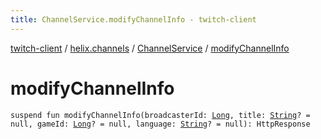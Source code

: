 ```yaml
---
title: ChannelService.modifyChannelInfo - twitch-client
---
```


[twitch-client](../../index.html) / [helix.channels](../index.html) / [ChannelService](index.html) / [modifyChannelInfo](./modify-channel-info.html)

# modifyChannelInfo

`suspend fun modifyChannelInfo(broadcasterId: `[`Long`](https://kotlinlang.org/api/latest/jvm/stdlib/kotlin/-long/index.html)`, title: `[`String`](https://kotlinlang.org/api/latest/jvm/stdlib/kotlin/-string/index.html)`? = null, gameId: `[`Long`](https://kotlinlang.org/api/latest/jvm/stdlib/kotlin/-long/index.html)`? = null, language: `[`String`](https://kotlinlang.org/api/latest/jvm/stdlib/kotlin/-string/index.html)`? = null): HttpResponse`